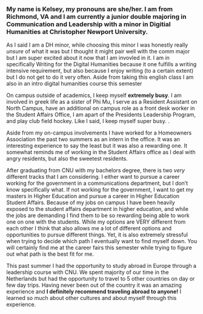 
### My name is Kelsey, my pronouns are she/her. I am from Richmond, VA and I am currently a junior double majoring in Communication and Leadership with a minor in Digitial Humanities at Christopher Newport University.

As I said I am a DH minor, while choosing this minor I was honestly really _unsure_ of what it was but I thought it might pair well with the comm major but I am super excited about it now that I am invovled in it. I am in specifically Writing for the Digital Humanities because it one fulfills a writing intensive requirement, but also because I enjoy writing (to a certain extent) but I do not get to do it very often. Aside from taking this english class I am also in an intro digital humanities course this semester

On campus outside of academics, I keep myself **extremely busy**. I am involved in greek life as a sister of Phi Mu, I serve as a Resident Assistant on North Campus, have an additional on campus role as a front desk worker in the Student Affairs Office, I am apart of the Presidents Leadership Program, and play club field hockey. Like I said, I keep myself super busy. .

Aside from my on-campus involvements I have worked for a Homeowners Association the past two summers as an intern in the office. It was an interesting experience to say the least but it was also a rewarding one. It somewhat reminds me of working in the Student Affairs office as I deal with angry residents, but also the sweetest residents. 

After graduating from CNU with my bachelors degree, there is two _very_ different tracks that I am considering. I either want to pursue a career working for the government in a communications department, but I don’t know specifically what. If not working for the government, I want to get my masters in Higher Education and pursue a career in Higher Education Student Affairs. Because of my jobs on campus I have been heavily exposed to the student affairs department in higher education, and while the jobs are demanding I find them to be so rewarding being able to work one on one with the students. While my options are VERY different from each other I think that also allows me a lot of different options and opportunities to pursue different things. Yet, it is also extremely stressful when trying to decide which path I eventually want to find myself down. You will certainly find me at the career fairs this semester while trying to figure out what path is the best fit for me.

This past summer I had the opportunity to study abroad in Europe through a leadership course with CNU.  We spent majority of our time in the Netherlands but had the opportunity to travel to 5 other countries on day or few day trips. Having never been out of the country it was an amazing experience and **I definitely recommend traveling abroad to anyone!** I learned so much about other cultures and about myself through this experience. 


